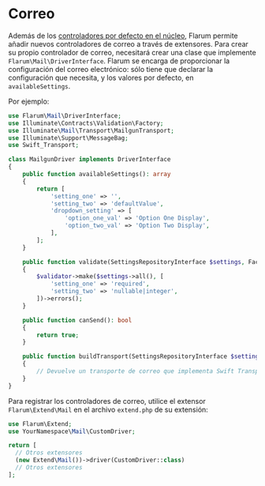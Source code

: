 # Correo

Además de los [controladores por defecto en el núcleo](../mail.md), Flarum permite añadir nuevos controladores de correo a través de extensores. Para crear su propio controlador de correo, necesitará crear una clase que implemente `Flarum\Mail\DriverInterface`. Flarum se encarga de proporcionar la configuración del correo electrónico: sólo tiene que declarar la configuración que necesita, y los valores por defecto, en `availableSettings`.

Por ejemplo:

```php
use Flarum\Mail\DriverInterface;
use Illuminate\Contracts\Validation\Factory;
use Illuminate\Mail\Transport\MailgunTransport;
use Illuminate\Support\MessageBag;
use Swift_Transport;

class MailgunDriver implements DriverInterface
{
    public function availableSettings(): array
    {
        return [
            'setting_one' => '',
            'setting_two' => 'defaultValue',
            'dropdown_setting' => [
                'option_one_val' => 'Option One Display',
                'option_two_val' => 'Option Two Display',
            ],
        ];
    }

    public function validate(SettingsRepositoryInterface $settings, Factory $validator): MessageBag
    {
        $validator->make($settings->all(), [
            'setting_one' => 'required',
            'setting_two' => 'nullable|integer',
        ])->errors();
    }

    public function canSend(): bool
    {
        return true;
    }

    public function buildTransport(SettingsRepositoryInterface $settings): Swift_Transport
    {
        // Devuelve un transporte de correo que implementa Swift Transport
    }
}
```

Para registrar los controladores de correo, utilice el extensor `Flarum\Extend\Mail` en el archivo `extend.php` de su extensión:

```php
use Flarum\Extend;
use YourNamespace\Mail\CustomDriver;

return [
  // Otros extensores
  (new Extend\Mail())->driver(CustomDriver::class)
  // Otros extensores
];
```
